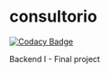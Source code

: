 # consultorio

[![Codacy Badge](https://api.codacy.com/project/badge/Grade/1dd143aaa28a4e62a62f489aa1046987)](https://app.codacy.com/gh/MauroLucero/consultorio?utm_source=github.com&utm_medium=referral&utm_content=MauroLucero/consultorio&utm_campaign=Badge_Grade)

Backend I - Final project
